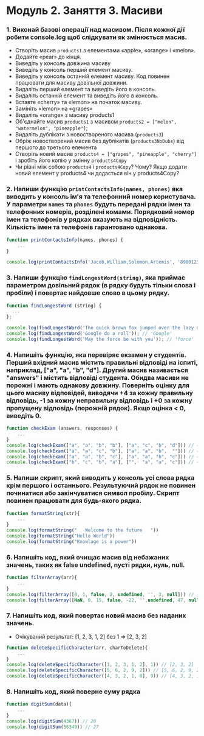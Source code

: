 # Модуль 2. Заняття 3. Масиви

### 1. Виконай базові операції над масивом. Після кожної дії робити console.log щоб слідкувати як змінюється масив.

- Створіть масив `products1` з елементами «apple», «orange» і «melon».
- Додайте «pear» до кінця.
- Виведіть у консоль довжина масиву
- Виведіть у консоль перший елемент масиву.
- Виведіть у консоль останній елемент масиву. Код повинен працювати для масиву довільної довжини.
- Видаліть перший елемент та виведіть його в консоль.
- Видаліть останній елемент та виведіть його в консоль.
- Вставте «cherry» та «lemon» на початок масиву.
- Замініть «lemon» на «grapes»
- Видаліть «orange» з масиву products1
- Об'єднайте масив `products1` з масивом `products2 = ["melon", "watermelon", "pineapple"]`;
- Видаліть дублікати з новоствореного масива (`products3`)
- Обріж новостворений масив без дублікатів (`products3NoDubs`) від першого до третього елемента
- Створіть новий масив `products4 = ["grapes", "pineapple", "cherry"]` і зробіть його копію у змінну `products4Copy`
- Чи рівні між собою `products4` і `products4Copy`? Чому? Якщо додати новий елемент у products4 чи додасться він у products4Copy?

### 2. Напиши функцію `printContactsInfo(names, phones)` яка виводить у консоль ім'я та телефонний номер користувача. У параметри `names` та `phones` будуть передані рядки імен та телефонних номерів, розділені комами. Порядковий номер імен та телефонів у рядках вказують на відповідність. Кількість імен та телефонів гарантовано однакова.

```js
function printContactsInfo(names, phones) {
    ...
}

console.log(printContactsInfo('Jacob,William,Solomon,Artemis', '89001234567,89001112233,890055566377,890055566300'))
```

### 3. Напиши функцію `findLongestWord(string)`, яка приймає параметром довільний рядок (в рядку будуть тільки слова і пробіли) і повертає найдовше слово в цьому рядку.

```js
function findLongestWord (string) {
  ...
};

console.log(findLongestWord('The quick brown fox jumped over the lazy dog')); // 'jumped'
console.log(findLongestWord('Google do a roll')); // 'Google'
console.log(findLongestWord('May the force be with you')); // 'force'
```

### 4. Напишіть функцію, яка перевіряє екзамен у студентів. Перший вхідний масив містить правильні відповіді на іспиті, наприклад, ["a", "a", "b", "d"]. Другий масив називається "answers" і містить відповіді студента. Обидва масиви не порожні і мають однакову довжину. Поверніть оцінку для цього масиву відповідей, виводячи +4 за кожну правильну відповідь, -1 за кожну неправильну відповідь і +0 за кожну пропущену відповідь (порожній рядок). Якщо оцінка < 0, виведіть 0.

```js
function checkExam (answers, responses) {
    ...
}
console.log(checkExam(["a", "a", "b", "b"], ["a", "c", "b", "d"])) // → 6
console.log(checkExam(["a", "a", "c", "b"], ["a", "a", "b",  ""])) // → 7
console.log(checkExam(["a", "a", "b", "c"], ["a", "a", "b", "c"])) // → 16
console.log(checkExam(["b", "c", "b", "a"], ["",  "a", "a", "c"])) // → 0
```

### 5. Напиши скрипт, який виводить у консоль усі слова рядка крім першого і останнього. Результуючий рядок не повинен починатися або закінчуватися символ пробілу. Скрипт повинен працювати для будь-якого рядка.

```js
function formatString(str){
    ...
}
console.log(formatString("   Welcome to the future   "))
console.log(formatString("Hello World"))
console.log(formatString("Knowlage is a power"))
```

### 6. Напишіть код, який очищає масив від небажаних значень, таких як false undefined, пусті рядки, нуль, null.

```js
function filterArray(arr){
    ...
}
console.log(filterArray([0, 1, false, 2, undefined, '', 3, null])) // [1, 2, 3]
console.log(filterArray([NaN, 0, 15, false, -22, '',undefined, 47, null])) // [15, -22, 47]
```

### 7. Напишіть код, який повертає новий масив без наданих значень.
- Очікуваний результат: [1, 2, 3, 1, 2] без 1 => [2, 3, 2]

```js
function deleteSpecificCharacter(arr, charToDelete){
    ...
}
console.log(deleteSpecificCharacter([1, 2, 3, 1, 2], 1)) // [2, 3, 2]
console.log(deleteSpecificCharacter([5, 6, 2, 9, 2])) // [5, 6, 2, 9, 2]
console.log(deleteSpecificCharacter([4, 3, 2, 1, 0], 9)) // [4, 3, 2, 1, 0]
```

### 8. Напишіть код, який поверне суму рядка

```js
function digitSum(data){
    ...
}
console.log(digitSum(4367)) // 20
console.log(digitSum(56349)) // 27
```